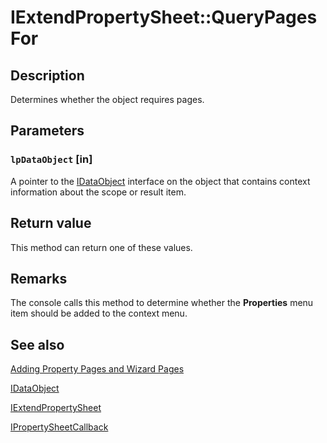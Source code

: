 # IExtendPropertySheet::QueryPagesFor

## Description

Determines whether the object requires pages.

## Parameters

### `lpDataObject` [in]

A pointer to the
[IDataObject](https://learn.microsoft.com/windows/desktop/api/objidl/nn-objidl-idataobject) interface on the object that contains context information about the scope or result item.

## Return value

This method can return one of these values.

## Remarks

The console calls this method to determine whether the
**Properties** menu item should be added to the context menu.

## See also

[Adding Property Pages and Wizard Pages](https://learn.microsoft.com/previous-versions/windows/desktop/mmc/adding-property-pages-and-wizard-pages)

[IDataObject](https://learn.microsoft.com/windows/desktop/api/objidl/nn-objidl-idataobject)

[IExtendPropertySheet](https://learn.microsoft.com/windows/desktop/api/mmc/nn-mmc-iextendpropertysheet)

[IPropertySheetCallback](https://learn.microsoft.com/windows/desktop/api/mmc/nn-mmc-ipropertysheetcallback)